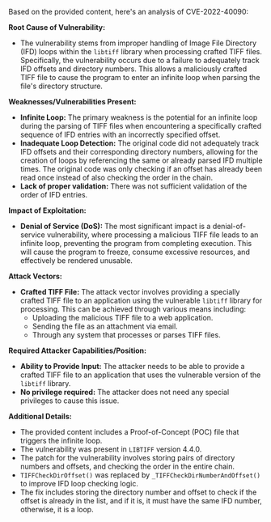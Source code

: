 Based on the provided content, here's an analysis of CVE-2022-40090:

**Root Cause of Vulnerability:**

- The vulnerability stems from improper handling of Image File Directory (IFD) loops within the `libtiff` library when processing crafted TIFF files. Specifically, the vulnerability occurs due to a failure to adequately track IFD offsets and directory numbers. This allows a maliciously crafted TIFF file to cause the program to enter an infinite loop when parsing the file's directory structure.

**Weaknesses/Vulnerabilities Present:**

- **Infinite Loop:** The primary weakness is the potential for an infinite loop during the parsing of TIFF files when encountering a specifically crafted sequence of IFD entries with an incorrectly specified offset.
- **Inadequate Loop Detection:** The original code did not adequately track IFD offsets and their corresponding directory numbers, allowing for the creation of loops by referencing the same or already parsed IFD multiple times. The original code was only checking if an offset has already been read once instead of also checking the order in the chain.
- **Lack of proper validation:** There was not sufficient validation of the order of IFD entries.

**Impact of Exploitation:**

- **Denial of Service (DoS):** The most significant impact is a denial-of-service vulnerability, where processing a malicious TIFF file leads to an infinite loop, preventing the program from completing execution. This will cause the program to freeze, consume excessive resources, and effectively be rendered unusable.

**Attack Vectors:**

- **Crafted TIFF File:** The attack vector involves providing a specially crafted TIFF file to an application using the vulnerable `libtiff` library for processing. This can be achieved through various means including:
    - Uploading the malicious TIFF file to a web application.
    - Sending the file as an attachment via email.
    - Through any system that processes or parses TIFF files.

**Required Attacker Capabilities/Position:**

- **Ability to Provide Input:** The attacker needs to be able to provide a crafted TIFF file to an application that uses the vulnerable version of the `libtiff` library.
- **No privilege required:** The attacker does not need any special privileges to cause this issue.

**Additional Details:**
- The provided content includes a Proof-of-Concept (POC) file that triggers the infinite loop.
- The vulnerability was present in `LIBTIFF` version 4.4.0.
- The patch for the vulnerability involves storing pairs of directory numbers and offsets, and checking the order in the entire chain.
- `TIFFCheckDirOffset()` was replaced by `_TIFFCheckDirNumberAndOffset()` to improve IFD loop checking logic.
- The fix includes storing the directory number and offset to check if the offset is already in the list, and if it is, it must have the same IFD number, otherwise, it is a loop.